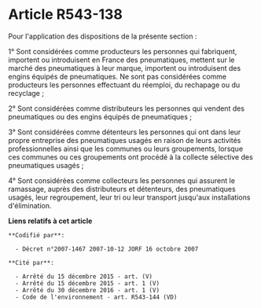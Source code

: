 # Article R543-138

Pour l'application des dispositions de la présente section  :

1° Sont considérées comme producteurs les personnes qui fabriquent, importent ou introduisent en France des pneumatiques,
mettent sur le marché des pneumatiques à leur marque, importent ou introduisent des engins équipés de pneumatiques. Ne sont
pas considérées comme producteurs les personnes effectuant du réemploi, du rechapage ou du recyclage ;

2° Sont considérées comme distributeurs les personnes qui vendent des pneumatiques ou des engins équipés de pneumatiques ;

3° Sont considérées comme détenteurs les personnes qui ont dans leur propre entreprise des pneumatiques usagés en raison de
leurs activités professionnelles ainsi que les communes ou leurs groupements, lorsque ces communes ou ces groupements ont
procédé à la collecte sélective des pneumatiques usagés ;

4° Sont considérées comme collecteurs les personnes qui assurent le ramassage, auprès des distributeurs et détenteurs, des
pneumatiques usagés, leur regroupement, leur tri ou leur transport jusqu'aux installations d'élimination.

**Liens relatifs à cet article**

	**Codifié par**:

	  - Décret n°2007-1467 2007-10-12 JORF 16 octobre 2007

	**Cité par**:

	  - Arrêté du 15 décembre 2015 - art. (V)
	  - Arrêté du 15 décembre 2015 - art. 1 (V)
	  - Arrêté du 30 décembre 2016 - art. 1 (V)
	  - Code de l'environnement - art. R543-144 (VD)
